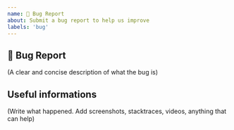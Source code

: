 ```yaml
---
name: 🐛 Bug Report
about: Submit a bug report to help us improve
labels: 'bug'
---
```


## 🐛 Bug Report

(A clear and concise description of what the bug is)


## Useful informations

(Write what happened. Add screenshots, stacktraces, videos, anything that can help)

